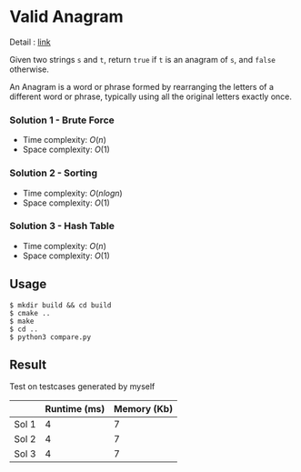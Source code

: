 # Valid Anagram
Detail : [link](https://leetcode.com/problems/valid-anagram/)

Given two strings `s` and `t`, return `true` if `t` is an anagram of `s`, and `false` otherwise.

An Anagram is a word or phrase formed by rearranging the letters of a different word or phrase, typically using all the original letters exactly once.

### Solution 1 - Brute Force
* Time complexity: $O(n)$
* Space complexity: $O(1)$

### Solution 2 - Sorting
* Time complexity: $O(nlogn)$
* Space complexity: $O(1)$

### Solution 3 - Hash Table
* Time complexity: $O(n)$
* Space complexity: $O(1)$

## Usage
```shell
$ mkdir build && cd build
$ cmake ..
$ make
$ cd ..
$ python3 compare.py
```

## Result
Test on testcases generated by myself

|       |Runtime (ms)| Memory (Kb) |
|-------|------------|-------------|
| Sol 1 | 4          | 7           |
| Sol 2 | 4          | 7           |
| Sol 3 | 4          | 7           |
